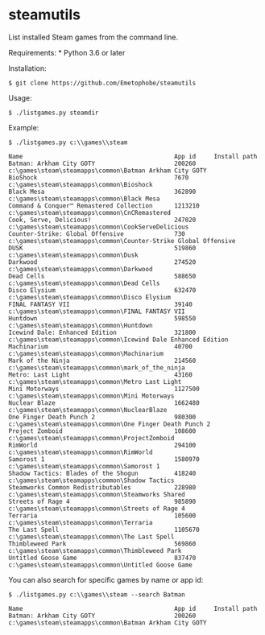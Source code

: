 # steamutils

List installed Steam games from the command line.


Requirements:
    * Python 3.6 or later

Installation:

    $ git clone https://github.com/Emetophobe/steamutils

Usage:

    $ ./listgames.py steamdir

Example:

    $ ./listgames.py c:\\games\\steam

    Name                                          App id     Install path
    Batman: Arkham City GOTY                      200260     c:\games\steam\steamapps\common\Batman Arkham City GOTY
    BioShock                                      7670       c:\games\steam\steamapps\common\Bioshock
    Black Mesa                                    362890     c:\games\steam\steamapps\common\Black Mesa
    Command & Conquer™ Remastered Collection      1213210    c:\games\steam\steamapps\common\CnCRemastered
    Cook, Serve, Delicious!                       247020     c:\games\steam\steamapps\common\CookServeDelicious
    Counter-Strike: Global Offensive              730        c:\games\steam\steamapps\common\Counter-Strike Global Offensive
    DUSK                                          519860     c:\games\steam\steamapps\common\Dusk
    Darkwood                                      274520     c:\games\steam\steamapps\common\Darkwood
    Dead Cells                                    588650     c:\games\steam\steamapps\common\Dead Cells
    Disco Elysium                                 632470     c:\games\steam\steamapps\common\Disco Elysium
    FINAL FANTASY VII                             39140      c:\games\steam\steamapps\common\FINAL FANTASY VII
    Huntdown                                      598550     c:\games\steam\steamapps\common\Huntdown
    Icewind Dale: Enhanced Edition                321800     c:\games\steam\steamapps\common\Icewind Dale Enhanced Edition
    Machinarium                                   40700      c:\games\steam\steamapps\common\Machinarium
    Mark of the Ninja                             214560     c:\games\steam\steamapps\common\mark_of_the_ninja
    Metro: Last Light                             43160      c:\games\steam\steamapps\common\Metro Last Light
    Mini Motorways                                1127500    c:\games\steam\steamapps\common\Mini Motorways
    Nuclear Blaze                                 1662480    c:\games\steam\steamapps\common\NuclearBlaze
    One Finger Death Punch 2                      980300     c:\games\steam\steamapps\common\One Finger Death Punch 2
    Project Zomboid                               108600     c:\games\steam\steamapps\common\ProjectZomboid
    RimWorld                                      294100     c:\games\steam\steamapps\common\RimWorld
    Samorost 1                                    1580970    c:\games\steam\steamapps\common\Samorost 1
    Shadow Tactics: Blades of the Shogun          418240     c:\games\steam\steamapps\common\Shadow Tactics
    Steamworks Common Redistributables            228980     c:\games\steam\steamapps\common\Steamworks Shared
    Streets of Rage 4                             985890     c:\games\steam\steamapps\common\Streets of Rage 4
    Terraria                                      105600     c:\games\steam\steamapps\common\Terraria
    The Last Spell                                1105670    c:\games\steam\steamapps\common\The Last Spell
    Thimbleweed Park                              569860     c:\games\steam\steamapps\common\Thimbleweed Park
    Untitled Goose Game                           837470     c:\games\steam\steamapps\common\Untitled Goose Game


You can also search for specific games by name or app id:

    $ ./listgames.py c:\\games\\steam --search Batman

    Name                                          App id     Install path
    Batman: Arkham City GOTY                      200260     c:\games\steam\steamapps\common\Batman Arkham City GOTY
